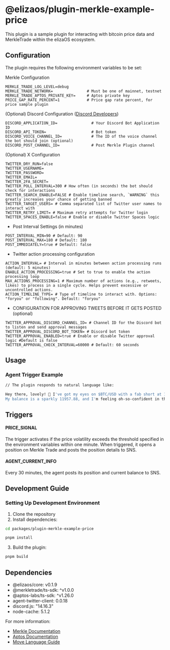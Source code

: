 # @elizaos/plugin-merkle-example-price

This plugin is a sample plugin for interacting with bitcoin price data and MerkleTrade within the elizaOS ecosystem.

## Configuration

The plugin requires the following environment variables to be set:

Merkle Configuration

```env
MERKLE_TRADE_LOG_LEVEL=debug
MERKLE_TRADE_NETWORK=               # Must be one of mainnet, testnet
MERKLE_TRADE_APTOS_PRIVATE_KEY=     # Aptos private key
PRICE_GAP_RATE_PERCENT=1            # Price gap rate percent, for price sample plugin
```

(Optional) Discord Configuration ([Discord Developers](https://discord.com/developers/applications))

```env
DISCORD_APPLICATION_ID=               # Your Discord Bot Application ID
DISCORD_API_TOKEN=                    # Bot token
DISCORD_VOICE_CHANNEL_ID=             # The ID of the voice channel the bot should join (optional)
DISCORD_POST_CHANNEL_ID=              # Post Merkle Plugin channel
```

(Optional) X Configuration

```env
TWITTER_DRY_RUN=false
TWITTER_USERNAME=
TWITTER_PASSWORD=
TWITTER_EMAIL=
TWITTER_2FA_SECRET=
TWITTER_POLL_INTERVAL=300 # How often (in seconds) the bot should check for interactions
TWITTER_SEARCH_ENABLE=FALSE # Enable timeline search, `WARNING` this greatly increases your chance of getting banned
TWITTER_TARGET_USERS= # Comma separated list of Twitter user names to interact with
TWITTER_RETRY_LIMIT= # Maximum retry attempts for Twitter login
TWITTER_SPACES_ENABLE=false # Enable or disable Twitter Spaces logic
```

- Post Interval Settings (in minutes)

```env
POST_INTERVAL_MIN=90 # Default: 90
POST_INTERVAL_MAX=180 # Default: 180
POST_IMMEDIATELY=true # Default: false
```

- Twitter action processing configuration

```env
ACTION_INTERVAL= # Interval in minutes between action processing runs (default: 5 minutes)
ENABLE_ACTION_PROCESSING=true # Set to true to enable the action processing loop
MAX_ACTIONS_PROCESSING=1 # Maximum number of actions (e.g., retweets, likes) to process in a single cycle. Helps prevent excessive or uncontrolled actions.
ACTION_TIMELINE_TYPE= # Type of timeline to interact with. Options: "foryou" or "following". Default: "foryou"
```

- CONFIGURATION FOR APPROVING TWEETS BEFORE IT GETS POSTED (optional)

```env
TWITTER_APPROVAL_DISCORD_CHANNEL_ID= # Channel ID for the Discord bot to listen and send approval messages
TWITTER_APPROVAL_DISCORD_BOT_TOKEN= # Discord bot token
TWITTER_APPROVAL_ENABLED=true # Enable or disable Twitter approval logic #Default is false
TWITTER_APPROVAL_CHECK_INTERVAL=60000 # Default: 60 seconds
```

## Usage

### Agent Trigger Example

```bash
// The plugin responds to natural language like:

Hey there, lovely! 🌸 I've got my eyes on $BTC/USD with a fab short at 1376.06 size and a sassy long at 1432.91 size,both dancing on 150x leverage.
My balance is a sparkly 11957.88, and I'm feeling oh-so-confident in this crypto ballet!
```

## Triggers

#### PRICE_SIGNAL

The trigger activates if the price volatility exceeds the threshold specified in the environment variables within one minute. When triggered, it opens a position on Merkle Trade and posts the position details to SNS.

#### AGENT_CURRENT_INFO

Every 30 minutes, the agent posts its position and current balance to SNS.

## Development Guide

### Setting Up Development Environment

1. Clone the repository
2. Install dependencies:

```bash
cd packages/plugin-merkle-example-price

pnpm install
```

3. Build the plugin:

```bash
pnpm build
```

## Dependencies

- @elizaos/core: v0.1.9
- @merkletrade/ts-sdk: ^v1.0.0
- @aptos-labs/ts-sdk: ^v1.26.0
- agent-twitter-client: 0.0.18
- discord.js: "14.16.3"
- node-cache: 5.1.2

For more information:

- [Merkle Documentation](https://docs.merkle.trade/)
- [Aptos Documentation](https://aptos.dev/)
- [Move Language Guide](https://move-language.github.io/move/)
